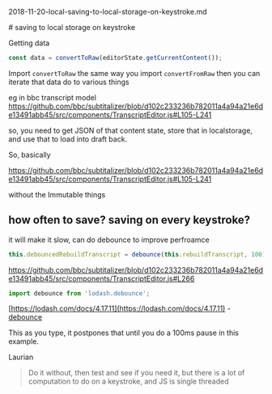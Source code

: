 2018-11-20-local-saving-to-local-storage-on-keystroke.md

# saving to local storage on keystroke

Getting data 

```js
const data = convertToRaw(editorState.getCurrentContent());
```


Import `convertToRaw` the same way you import `convertFromRaw` then you can iterate that data do to various things

eg in bbc transcript model https://github.com/bbc/subtitalizer/blob/d102c233236b782011a4a94a21e6de13491abb45/src/components/TranscriptEditor.js#L105-L241

so, you need to get JSON of that content state, store that in localstorage, and use that to load into draft back.

So, basically 

https://github.com/bbc/subtitalizer/blob/d102c233236b782011a4a94a21e6de13491abb45/src/components/TranscriptEditor.js#L105-L241

without the Immutable things



## how often to save? saving on every keystroke?

it will make it slow, can do debounce to improve perfroamce


```js
this.debouncedRebuildTranscript = debounce(this.rebuildTranscript, 100);
```


https://github.com/bbc/subtitalizer/blob/d102c233236b782011a4a94a21e6de13491abb45/src/components/TranscriptEditor.js#L266

```js
import debounce from 'lodash.debounce';
```

[https://lodash.com/docs/4.17.11](https://lodash.com/docs/4.17.11) - [debounce](https://lodash.com/docs#debounce)

This as you type, it postpones that until you do a 100ms pause in this example.

Laurian 
> Do it without, then test and see if you need it, but there is a lot of computation to do on a keystroke, and JS is single threaded